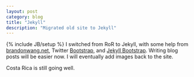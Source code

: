 ```yaml
---
layout: post
category: blog
title: "Jekyll"
description: "Migrated old site to Jekyll"
---
```

{% include JB/setup %}
I switched from RoR to Jekyll, with some help from [brandonwang.net](http://brandonwang.net), Twitter [Bootstrap](http://twitter.github.com/bootstrap/), and [Jekyll Bootstrap](http://jekyllbootstrap.com/).
Writing blog posts will be easier now.
I will eventually add images back to the site.

Costa Rica is still going well.
